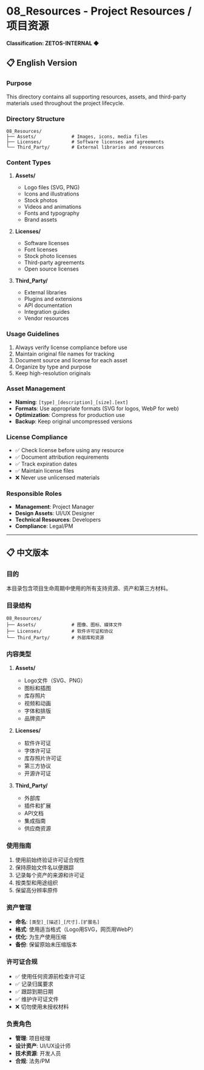 # 08_Resources - Project Resources / 项目资源
**Classification: ZETOS-INTERNAL ◆**

## 📋 English Version

### Purpose
This directory contains all supporting resources, assets, and third-party materials used throughout the project lifecycle.

### Directory Structure
```
08_Resources/
├── Assets/             # Images, icons, media files
├── Licenses/           # Software licenses and agreements
└── Third_Party/        # External libraries and resources
```

### Content Types
1. **Assets/**
   - Logo files (SVG, PNG)
   - Icons and illustrations
   - Stock photos
   - Videos and animations
   - Fonts and typography
   - Brand assets

2. **Licenses/**
   - Software licenses
   - Font licenses
   - Stock photo licenses
   - Third-party agreements
   - Open source licenses

3. **Third_Party/**
   - External libraries
   - Plugins and extensions
   - API documentation
   - Integration guides
   - Vendor resources

### Usage Guidelines
1. Always verify license compliance before use
2. Maintain original file names for tracking
3. Document source and license for each asset
4. Organize by type and purpose
5. Keep high-resolution originals

### Asset Management
- **Naming**: `[type]_[description]_[size].[ext]`
- **Formats**: Use appropriate formats (SVG for logos, WebP for web)
- **Optimization**: Compress for production use
- **Backup**: Keep original uncompressed versions

### License Compliance
- ✅ Check license before using any resource
- ✅ Document attribution requirements
- ✅ Track expiration dates
- ✅ Maintain license files
- ❌ Never use unlicensed materials

### Responsible Roles
- **Management**: Project Manager
- **Design Assets**: UI/UX Designer
- **Technical Resources**: Developers
- **Compliance**: Legal/PM

---

## 📋 中文版本

### 目的
本目录包含项目生命周期中使用的所有支持资源、资产和第三方材料。

### 目录结构
```
08_Resources/
├── Assets/             # 图像、图标、媒体文件
├── Licenses/           # 软件许可证和协议
└── Third_Party/        # 外部库和资源
```

### 内容类型
1. **Assets/**
   - Logo文件（SVG、PNG）
   - 图标和插图
   - 库存照片
   - 视频和动画
   - 字体和排版
   - 品牌资产

2. **Licenses/**
   - 软件许可证
   - 字体许可证
   - 库存照片许可证
   - 第三方协议
   - 开源许可证

3. **Third_Party/**
   - 外部库
   - 插件和扩展
   - API文档
   - 集成指南
   - 供应商资源

### 使用指南
1. 使用前始终验证许可证合规性
2. 保持原始文件名以便跟踪
3. 记录每个资产的来源和许可证
4. 按类型和用途组织
5. 保留高分辨率原件

### 资产管理
- **命名**: `[类型]_[描述]_[尺寸].[扩展名]`
- **格式**: 使用适当格式（Logo用SVG，网页用WebP）
- **优化**: 为生产使用压缩
- **备份**: 保留原始未压缩版本

### 许可证合规
- ✅ 使用任何资源前检查许可证
- ✅ 记录归属要求
- ✅ 跟踪到期日期
- ✅ 维护许可证文件
- ❌ 切勿使用未授权材料

### 负责角色
- **管理**: 项目经理
- **设计资产**: UI/UX设计师
- **技术资源**: 开发人员
- **合规**: 法务/PM